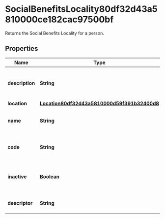 

# SocialBenefitsLocality80df32d43a5810000ce182cac97500bf

Returns the Social Benefits Locality for a person.

## Properties

| Name | Type | Description | Notes |
|------------ | ------------- | ------------- | -------------|
|**description** | **String** | Description for the Social Benefits Locality. |  [optional] |
|**location** | [**Location80df32d43a5810000d59f391b32400d8**](Location80df32d43a5810000d59f391b32400d8.md) |  |  [optional] |
|**name** | **String** | Name for the Social Benefits Locality. |  [optional] |
|**code** | **String** | Code for the Social Benefits Locality. |  [optional] |
|**inactive** | **Boolean** | True if the Social Benefits Locality is inactive. |  [optional] |
|**descriptor** | **String** | A preview of the instance |  [optional] |



